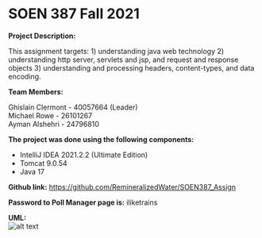 # SOEN 387 Fall 2021
**Project Description:**

This assignment targets: 1) understanding java web technology 2) understanding http server, 
servlets and jsp, and request and response objects 3) understanding and processing headers,
content-types, and data encoding.


**Team Members:**

Ghislain Clermont - 40057664 (Leader) <br/>
Michael Rowe      - 26101267 <br/>
Ayman Alshehri    - 24796810 


**The project was done using the following components:**
- IntelliJ IDEA 2021.2.2 (Ultimate Edition)
- Tomcat 9.0.54
- Java 17


**Github link:**
https://github.com/RemineralizedWater/SOEN387_Assign


**Password to Poll Manager page is:**
iliketrains

**UML:** <BR/>
![alt text](https://github.com/RemineralizedWater/SOEN387_Assign/blob/master/UML_a1.png)
